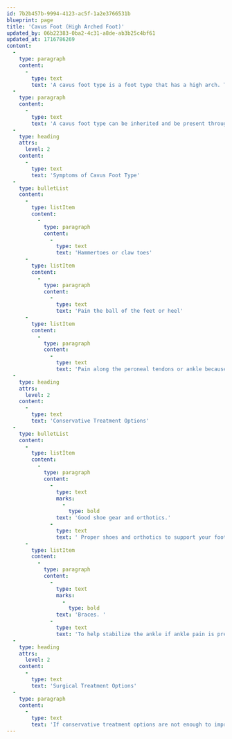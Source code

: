 ```yaml
---
id: 7b2b457b-9994-4123-ac5f-1a2e3766531b
blueprint: page
title: 'Cavus Foot (High Arched Foot)'
updated_by: 06b22383-0ba2-4c31-a8de-ab3b25c4bf61
updated_at: 1716786269
content:
  -
    type: paragraph
    content:
      -
        type: text
        text: 'A cavus foot type is a foot type that has a high arch. The high arched foot places a majority of body weight on the ball and heels of the foot. This foot type can lead to foot and ankle pain.'
  -
    type: paragraph
    content:
      -
        type: text
        text: 'A cavus foot type can be inherited and be present throughout life. However, there is also a type of Cavus foot type that will result due to a neurological disorder. This type of cavus foot will progressively worsen over time. If the cavus foot type is progressively developing over time, a neurological assessment needs to be done.'
  -
    type: heading
    attrs:
      level: 2
    content:
      -
        type: text
        text: 'Symptoms of Cavus Foot Type'
  -
    type: bulletList
    content:
      -
        type: listItem
        content:
          -
            type: paragraph
            content:
              -
                type: text
                text: 'Hammertoes or claw toes'
      -
        type: listItem
        content:
          -
            type: paragraph
            content:
              -
                type: text
                text: 'Pain the ball of the feet or heel'
      -
        type: listItem
        content:
          -
            type: paragraph
            content:
              -
                type: text
                text: 'Pain along the peroneal tendons or ankle because of the heel leaning inward.'
  -
    type: heading
    attrs:
      level: 2
    content:
      -
        type: text
        text: 'Conservative Treatment Options'
  -
    type: bulletList
    content:
      -
        type: listItem
        content:
          -
            type: paragraph
            content:
              -
                type: text
                marks:
                  -
                    type: bold
                text: 'Good shoe gear and orthotics.'
              -
                type: text
                text: ' Proper shoes and orthotics to support your foot and re-align it in the proper position.'
      -
        type: listItem
        content:
          -
            type: paragraph
            content:
              -
                type: text
                marks:
                  -
                    type: bold
                text: 'Braces. '
              -
                type: text
                text: 'To help stabilize the ankle if ankle pain is present.'
  -
    type: heading
    attrs:
      level: 2
    content:
      -
        type: text
        text: 'Surgical Treatment Options'
  -
    type: paragraph
    content:
      -
        type: text
        text: 'If conservative treatment options are not enough to improve pain, surgical treatment can be offered. Surgical intervention will likely involve cavus foot reconstruction in order to lower the foot arch. At Serenity Foot and Ankle Specialists, we will discuss all of your surgical treatment options in full and determine the best treatment plan for you together.'
---
```

